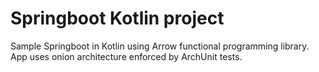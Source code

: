 # Springboot Kotlin project

Sample Springboot in Kotlin using Arrow functional programming library.
App uses onion architecture enforced by ArchUnit tests.